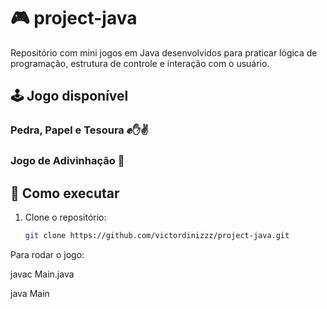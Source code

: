 # 🎮 project-java

Repositório com mini jogos em Java desenvolvidos para praticar lógica de programação, estrutura de controle e interação com o usuário.

## 🕹️ Jogo disponível
### Pedra, Papel e Tesoura ✊✋✌
### Jogo de Adivinhação 🎯

## 📂 Como executar

1. Clone o repositório:
   ```bash
   git clone https://github.com/victordinizzz/project-java.git

Para rodar o jogo:

javac Main.java


java Main

